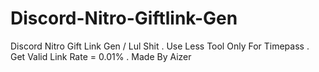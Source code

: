# Discord-Nitro-Giftlink-Gen
 Discord Nitro Gift Link Gen / Lul Shit . Use Less Tool Only For Timepass . Get Valid Link Rate = 0.01% . Made By Aizer 
